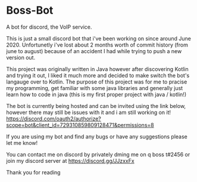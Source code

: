 # Boss-Bot
A bot for discord, the VoIP service.

This is just a small discord bot that i've been working on since around June 2020.
Unfortunetly i've lost about 2 months worth of commit history (from june to august) because of an accident I had while trying to push a new version out. 

This project was originally written in Java however after discovering Kotlin and trying it out, I liked it much more and decided to make switch the bot's langauge over to Kotlin.
The purpose of this project was for me to pracise my programming, get familiar with some java libraries and generally just learn how to code in java (this is my first proper project with java / kotlin!)

The bot is currently being hosted and can be invited using the link below, however there may still be issues with it and i am still working on it!
https://discord.com/oauth2/authorize?scope=bot&client_id=729310859809128471&permissions=8

If you are using my bot and find any bugs or have any suggestions please let me know!

You can contact me on discord by privately dming me on q boss t#2456 or join my discord server at https://discord.gg/JJzxxFx

Thank you for reading
